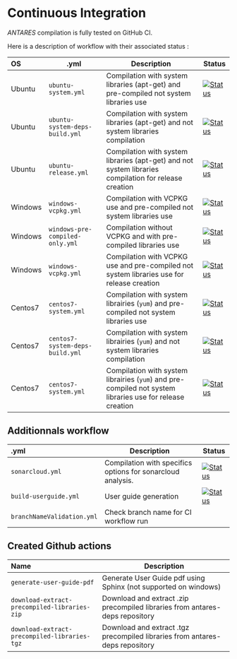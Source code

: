 # Continuous Integration
*ANTARES* compilation is fully tested on GitHub CI.

Here is a description of workflow with their associated status :

| OS     |  .yml | Description | Status |
|:-------|--------|--------|------|
| Ubuntu  |`ubuntu-system.yml`|Compilation with system libraries (apt-get) and pre-compiled not system libraries use| [![Status][ubuntu_precompiled_svg]][ubuntu_precompiled_link] |
| Ubuntu  |`ubuntu-system-deps-build.yml`|Compilation with system libraries (apt-get) and not system libraries compilation| [![Status][ubuntu_deps_build_svg]][ubuntu_deps_build_link] |
| Ubuntu  |`ubuntu-release.yml`|Compilation with system libraries (apt-get) and not system libraries compilation for release creation| [![Status][ubuntu_release_svg]][ubuntu_release_link]
| Windows  |`windows-vcpkg.yml`|Compilation with VCPKG use and pre-compiled not system libraries use| [![Status][windows_precompiled_svg]][windows_precompiled_link] |
| Windows  |`windows-pre-compiled-only.yml`|Compilation without VCPKG and with pre-compiled libraries use| [![Status][windows_precompiled_only_svg]][windows_precompiled_only_link] |
| Windows  |`windows-vcpkg.yml`|Compilation with VCPKG use and pre-compiled not system libraries use for release creation| [![Status][windows_release_svg]][windows_release_link] |
| Centos7  | `centos7-system.yml`|Compilation with system librairies (`yum`) and pre-compiled not system libraries use| [![Status][centos_precompiled_svg]][centos_precompiled_link] |
| Centos7  |`centos7-system-deps-build.yml`| Compilation with system librairies (`yum`) and not system libraries compilation| [![Status][centos_deps_build_svg]][centos_deps_build_link] |
| Centos7  | `centos7-system.yml`|Compilation with system librairies (`yum`) and pre-compiled not system libraries use for release creation| [![Status][centos_release_svg]][centos_release_link] |

## Additionnals workflow

 |  .yml | Description | Status |
|:-------|--------|------|
| `sonarcloud.yml`|Compilation with specifics options for sonarcloud analysis.| [![Status][sonarcloud_svg]][sonarcloud_link] |
| `build-userguide.yml`|User guide generation| [![Status][userguide_svg]][userguide_link] |
| `branchNameValidation.yml`|Check branch name for CI workflow run||


## Created Github actions


 | Name | Description |
|:-------|--------|
| `generate-user-guide-pdf`|Generate User Guide pdf using Sphinx (not supported on windows)|
| `download-extract-precompiled-libraries-zip`|Download and extract .zip precompiled libraries from antares-deps repository|
| `download-extract-precompiled-libraries-tgz`|Download and extract .tgz precompiled libraries from antares-deps repository|


[ubuntu_precompiled_svg]: https://github.com/AntaresSimulatorTeam/Antares_Simulator/workflows/Ubuntu%20CI%20(pre-compiled)/badge.svg
[ubuntu_precompiled_link]: https://github.com/AntaresSimulatorTeam/Antares_Simulator/actions?query=workflow%3A"Ubuntu%20CI%20(pre-compiled)"

[ubuntu_release_svg]: https://github.com/AntaresSimulatorTeam/Antares_Simulator/workflows/Ubuntu%20CI%20(Release)/badge.svg
[ubuntu_release_link]: https://github.com/AntaresSimulatorTeam/Antares_Simulator/actions?query=workflow%3A"Ubuntu%20CI%20(Release)"

[ubuntu_deps_build_svg]: https://github.com/AntaresSimulatorTeam/Antares_Simulator/workflows/Ubuntu%20CI%20(deps.%20compilation)/badge.svg
[ubuntu_deps_build_link]: https://github.com/AntaresSimulatorTeam/Antares_Simulator/actions?query=workflow%3A"Ubuntu%20CI%20(deps.%20compilation)"

[windows_precompiled_only_svg]: https://github.com/AntaresSimulatorTeam/Antares_Simulator/workflows/Windows%20CI%20(pre-compiled%20only)/badge.svg
[windows_precompiled_only_link]: https://github.com/AntaresSimulatorTeam/Antares_Simulator/actions?query=workflow%3A"Windows%20CI%20(pre-compiled%20only)"

[windows_precompiled_svg]: https://github.com/AntaresSimulatorTeam/Antares_Simulator/workflows/Windows%20CI%20(VCPKG%20and%20pre-compiled)/badge.svg
[windows_precompiled_link]: https://github.com/AntaresSimulatorTeam/Antares_Simulator/actions?query=workflow%3A"Windows%20CI%20(VCPKG%20and%20pre-compiled)"

[windows_release_svg]: https://github.com/AntaresSimulatorTeam/Antares_Simulator/workflows/Windows%20CI%20(Release)/badge.svg
[windows_release_link]: https://github.com/AntaresSimulatorTeam/Antares_Simulator/actions?query=workflow%3A"Windows%20CI%20(Release)"

[centos_deps_build_svg]: https://github.com/AntaresSimulatorTeam/Antares_Simulator/workflows/Centos7%20CI%20(deps.%20compilation)/badge.svg
[centos_deps_build_link]: https://github.com/AntaresSimulatorTeam/Antares_Simulator/actions?query=workflow%3A"Centos7%20CI%20(deps.%20compilation)"

[centos_precompiled_svg]: https://github.com/AntaresSimulatorTeam/Antares_Simulator/workflows/Centos7%20CI%20(pre-compiled)/badge.svg
[centos_precompiled_link]: https://github.com/AntaresSimulatorTeam/Antares_Simulator/actions?query=workflow%3A"Centos7%20CI%20(pre-compiled)"

[centos_release_svg]: https://github.com/AntaresSimulatorTeam/Antares_Simulator/workflows/Centos7%20CI%20(Release)/badge.svg
[centos_release_link]: https://github.com/AntaresSimulatorTeam/Antares_Simulator/actions?query=workflow%3A"Centos7%20CI%20(Release)"

[sonarcloud_svg]: https://github.com/AntaresSimulatorTeam/Antares_Simulator/workflows/SonarCloud/badge.svg
[sonarcloud_link]: https://github.com/AntaresSimulatorTeam/Antares_Simulator/actions?query=workflow%3A"SonarCloud"

[userguide_svg]: https://github.com/AntaresSimulatorTeam/Antares_Simulator/workflows/Build%20Userguide%20pdf/badge.svg
[userguide_link]: https://github.com/AntaresSimulatorTeam/Antares_Simulator/actions?query=workflow%3A"Build%20Userguide%20pdf"
